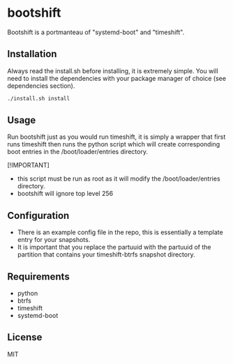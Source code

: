 # bootshift

Bootshift is a portmanteau of "systemd-boot" and "timeshift".

## Installation

Always read the install.sh before installing, it is extremely simple. You will need to install the dependencies with your package manager of choice (see dependencies section).

```sh
./install.sh install
```

## Usage

Run bootshift just as you would run timeshift, it is simply a wrapper that first runs timeshift then runs the python script which will create corresponding boot entries in the /boot/loader/entries directory.


[!IMPORTANT]

- this script must be run as root as it will modify the /boot/loader/entries directory.
- bootshift will ignore top level 256


## Configuration

- There is an example config file in the repo, this is essentially a template entry for your snapshots.
- It is important that you replace the partuuid with the partuuid of the partition that contains your timeshift-btrfs snapshot directory.


## Requirements

- python
- btrfs
- timeshift
- systemd-boot

## License

MIT
